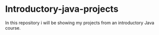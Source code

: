# Introductory-java-projects
In this repository i will be showing my projects from an introductory Java course.
